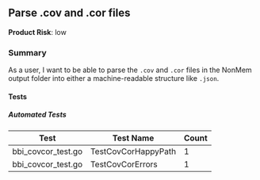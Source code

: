 ## Parse .cov and .cor files
**Product Risk**: low

### Summary
As a user, I want to be able to parse the `.cov` and `.cor` files in the NonMem output folder into either a machine-readable
structure like `.json`.

#### Tests

##### Automated Tests

Test | Test Name | Count
-----|-----------|-------
bbi_covcor_test.go| TestCovCorHappyPath |1
bbi_covcor_test.go| TestCovCorErrors |1
